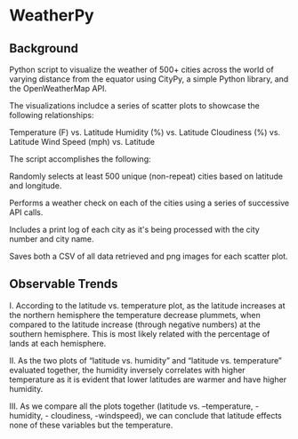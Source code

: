 # WeatherPy

## Background

Python script to visualize the weather of 500+ cities across the world of varying distance from the equator using CityPy, a simple Python library, and the OpenWeatherMap API.

The visualizations includce a series of scatter plots to showcase the following relationships:

Temperature (F) vs. Latitude Humidity (%) vs. Latitude Cloudiness (%) vs. Latitude Wind Speed (mph) vs. Latitude

The script accomplishes the following:

Randomly selects at least 500 unique (non-repeat) cities based on latitude and longitude.

Performs a weather check on each of the cities using a series of successive API calls.

Includes a print log of each city as it's being processed with the city number and city name.

Saves both a CSV of all data retrieved and png images for each scatter plot.



## Observable Trends

I.	According to the latitude vs. temperature plot, as the latitude increases at the northern hemisphere the temperature decrease plummets, when compared to the latitude increase (through negative numbers) at the southern hemisphere. This is most likely related with the percentage of lands at each hemisphere.

II.	As the two plots of “latitude vs. humidity” and “latitude vs. temperature” evaluated together, the humidity inversely correlates with higher temperature as it is evident that lower latitudes are warmer and have higher humidity.

III.	As we compare all the plots together (latitude vs. –temperature, -humidity, - cloudiness, -windspeed), we can conclude that latitude effects none of these variables but the temperature. 
